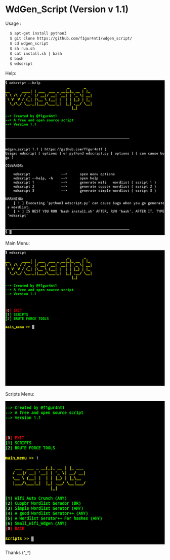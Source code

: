 WdGen_Script (Version v 1.1)
===============================


Usage :

      $ apt-get install python3 
      $ git clone https://github.com/f1gur4nt1/wdgen_script/
      $ cd wdgen_script
      $ sh run.sh
      $ cat install.sh | bash
      $ bash
      $ wdscript

Help:

<img src="help.png" width="888">


Main Menu:

<img src="screenshot1.png" width="888">


Scripts Menu:

<img src="screenshot2.png" width="888">



Thanks (^_^)

